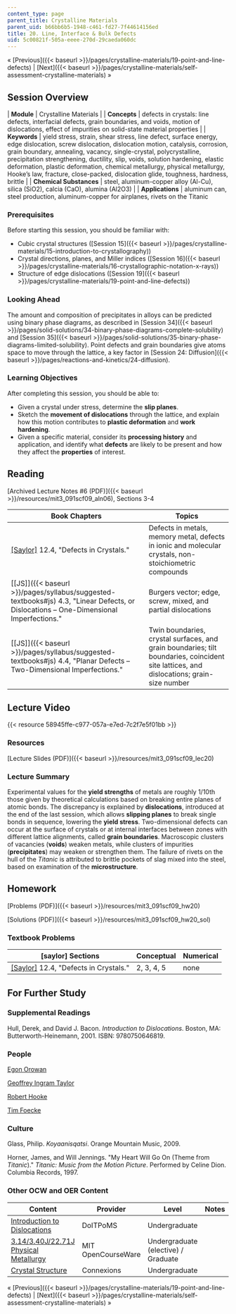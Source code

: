 ```yaml
---
content_type: page
parent_title: Crystalline Materials
parent_uid: b66bb6b5-1948-c461-fd27-7f44614156ed
title: 20. Line, Interface & Bulk Defects
uid: 5c00821f-505a-eeee-270d-29caeda060dc
---
```


« [Previous]({{< baseurl >}}/pages/crystalline-materials/19-point-and-line-defects) | [Next]({{< baseurl >}}/pages/crystalline-materials/self-assessment-crystalline-materials) »

Session Overview
----------------

| **Module** | Crystalline Materials |
| **Concepts** | defects in crystals: line defects, interfacial defects, grain boundaries, and voids, motion of dislocations, effect of impurities on solid-state material properties |
| **Keywords** | yield stress, strain, shear stress, line defect, surface energy, edge dislocation, screw dislocation, dislocation motion, catalysis, corrosion, grain boundary, annealing, vacancy, single-crystal, polycrystalline, precipitation strengthening, ductility, slip, voids, solution hardening, elastic deformation, plastic deformation, chemical metallurgy, physical metallurgy, Hooke’s law, fracture, close-packed, dislocation glide, toughness, hardness, brittle |
| **Chemical Substances** | steel, aluminum-copper alloy (Al-Cu), silica (SiO2), calcia (CaO), alumina (Al2O3) |
| **Applications** | aluminum can, steel production, aluminum-copper for airplanes, rivets on the Titanic 

### Prerequisites

Before starting this session, you should be familiar with:

*   Cubic crystal structures ([Session 15]({{< baseurl >}}/pages/crystalline-materials/15-introduction-to-crystallography))
*   Crystal directions, planes, and Miller indices ([Session 16]({{< baseurl >}}/pages/crystalline-materials/16-crystallographic-notation-x-rays))
*   Structure of edge dislocations ([Session 19]({{< baseurl >}}/pages/crystalline-materials/19-point-and-line-defects))

### Looking Ahead

The amount and composition of precipitates in alloys can be predicted using binary phase diagrams, as described in [Session 34]({{< baseurl >}}/pages/solid-solutions/34-binary-phase-diagrams-complete-solubility) and [Session 35]({{< baseurl >}}/pages/solid-solutions/35-binary-phase-diagrams-limited-solubility). Point defects and grain boundaries give atoms space to move through the lattice, a key factor in [Session 24: Diffusion]({{< baseurl >}}/pages/reactions-and-kinetics/24-diffusion).

### Learning Objectives

After completing this session, you should be able to:

*   Given a crystal under stress, determine the **slip planes**.
*   Sketch the **movement of dislocations** through the lattice, and explain how this motion contributes to **plastic deformation** and **work hardening**.
*   Given a specific material, consider its **processing history** and application, and identify what **defects** are likely to be present and how they affect the **properties** of interest.

Reading
-------

[Archived Lecture Notes #6 (PDF)]({{< baseurl >}}/resources/mit3_091scf09_aln06), Sections 3-4

| Book Chapters | Topics |
| --- | --- |
| [\[Saylor\]](https://saylordotorg.github.io/text_general-chemistry-principles-patterns-and-applications-v1.0/s16-04-defects-in-crystals.html) 12.4, "Defects in Crystals." | Defects in metals, memory metal, defects in ionic and molecular crystals, non-stoichiometric compounds |
| [\[JS\]]({{< baseurl >}}/pages/syllabus/suggested-textbooks#js) 4.3, "Linear Defects, or Dislocations – One-Dimensional Imperfections." | Burgers vector; edge, screw, mixed, and partial dislocations |
| [\[JS\]]({{< baseurl >}}/pages/syllabus/suggested-textbooks#js) 4.4, "Planar Defects – Two-Dimensional Imperfections." | Twin boundaries, crystal surfaces, and grain boundaries; tilt boundaries, coincident site lattices, and dislocations; grain-size number 

Lecture Video
-------------

{{< resource 58945ffe-c977-057a-e7ed-7c2f7e5f01bb >}}

### Resources

[Lecture Slides (PDF)]({{< baseurl >}}/resources/mit3_091scf09_lec20)

### Lecture Summary

Experimental values for the **yield strengths** of metals are roughly 1/10th those given by theoretical calculations based on breaking entire planes of atomic bonds. The discrepancy is explained by **dislocations**, introduced at the end of the last session, which allows **slipping planes** to break single bonds in sequence, lowering the **yield stress**. Two-dimensional defects can occur at the surface of crystals or at internal interfaces between zones with different lattice alignments, called **grain boundaries**. Macroscopic clusters of vacancies (**voids**) weaken metals, while clusters of impurities (**precipitates**) may weaken or strengthen them. The failure of rivets on the hull of the _Titanic_ is attributed to brittle pockets of slag mixed into the steel, based on examination of the **microstructure**.

Homework
--------

[Problems (PDF)]({{< baseurl >}}/resources/mit3_091scf09_hw20)

[Solutions (PDF)]({{< baseurl >}}/resources/mit3_091scf09_hw20_sol)

### Textbook Problems

| \[saylor\] Sections | Conceptual | Numerical |
| --- | --- | --- |
| [\[Saylor\]](https://saylordotorg.github.io/text_general-chemistry-principles-patterns-and-applications-v1.0/s16-04-defects-in-crystals.html) 12.4, "Defects in Crystals." | 2, 3, 4, 5 | none 

For Further Study
-----------------

### Supplemental Readings

Hull, Derek, and David J. Bacon. _Introduction to Dislocations_. Boston, MA: Butterworth-Heinemann, 2001. ISBN: 9780750646819.

### People

[Egon Orowan](http://en.wikipedia.org/wiki/Egon_Orowan)

[Geoffrey Ingram Taylor](http://en.wikipedia.org/wiki/Geoffrey_Ingram_Taylor)

[Robert Hooke](http://en.wikipedia.org/wiki/Robert_Hooke)

[Tim Foecke](http://en.wikipedia.org/wiki/Tim_Foecke)

### Culture

Glass, Philip. _Koyaanisqatsi_. Orange Mountain Music, 2009.

Horner, James, and Will Jennings. "My Heart Will Go On (Theme from _Titanic_)." _Titanic: Music from the Motion Picture_. Performed by Celine Dion. Columbia Records, 1997.

### Other OCW and OER Content

| Content | Provider | Level | Notes |
| --- | --- | --- | --- |
| [Introduction to Dislocations](http://www.doitpoms.ac.uk/tlplib/dislocations/index.php) | DoITPoMS | Undergraduate | &nbsp; |
| [3.14/3.40J/22.71J Physical Metallurgy](/courses/3-40j-physical-metallurgy-fall-2009) | MIT OpenCourseWare | Undergraduate (elective) / Graduate | &nbsp; |
| [Crystal Structure](http://cnx.org/content/m16927/latest/) | Connexions | Undergraduate |   

« [Previous]({{< baseurl >}}/pages/crystalline-materials/19-point-and-line-defects) | [Next]({{< baseurl >}}/pages/crystalline-materials/self-assessment-crystalline-materials) »